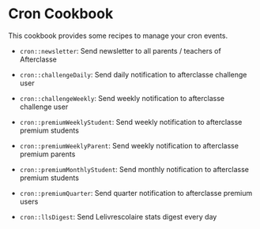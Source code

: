 # Cron Cookbook

This cookbook provides some recipes to manage your cron events.

* `cron::newsletter`: Send newsletter to all parents / teachers of Afterclasse
* `cron::challengeDaily`: Send daily notification to afterclasse challenge user
* `cron::challengeWeekly`: Send weekly notification to afterclasse challenge user

* `cron::premiumWeeklyStudent`: Send weekly notification to afterclasse premium students
* `cron::premiumWeeklyParent`: Send weekly notification to afterclasse premium parents
* `cron::premiumMonthlyStudent`: Send monthly notification to afterclasse premium students
* `cron::premiumQuarter`: Send quarter notification to afterclasse premium users

* `cron::llsDigest`: Send Lelivrescolaire stats digest every day